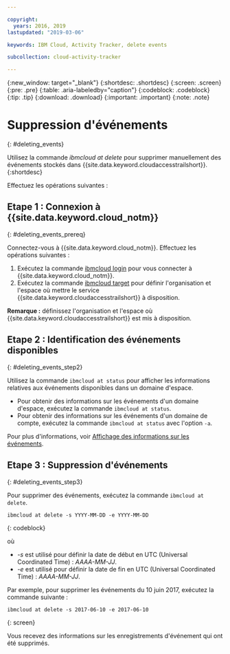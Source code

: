 ```yaml
---

copyright:
  years: 2016, 2019
lastupdated: "2019-03-06"

keywords: IBM Cloud, Activity Tracker, delete events

subcollection: cloud-activity-tracker

---
```


{:new_window: target="_blank"}
{:shortdesc: .shortdesc}
{:screen: .screen}
{:pre: .pre}
{:table: .aria-labeledby="caption"}
{:codeblock: .codeblock}
{:tip: .tip}
{:download: .download}
{:important: .important}
{:note: .note}


# Suppression d'événements
{: #deleting_events}

Utilisez la commande *ibmcloud at delete* pour supprimer manuellement des événements stockés dans {{site.data.keyword.cloudaccesstrailshort}}.
{:shortdesc}

Effectuez les opérations suivantes :

## Etape 1 : Connexion à {{site.data.keyword.cloud_notm}}
{: #deleting_events_prereq}

Connectez-vous à {{site.data.keyword.cloud_notm}}. Effectuez les opérations suivantes :

1. Exécutez la commande [ibmcloud login](/docs/cli/reference/ibmcloud?topic=cloud-cli-ibmcloud_cli#ibmcloud_login) pour vous connecter à {{site.data.keyword.cloud_notm}}.
2. Exécutez la commande [ibmcloud target](/docs/cli/reference/ibmcloud?topic=cloud-cli-ibmcloud_cli#ibmcloud_target) pour définir l'organisation et l'espace où mettre le service {{site.data.keyword.cloudaccesstrailshort}} à disposition.

**Remarque :** définissez l'organisation et l'espace où {{site.data.keyword.cloudaccesstrailshort}} est mis à disposition.

## Etape 2 : Identification des événements disponibles
{: #deleting_events_step2}

Utilisez la commande `ibmcloud at status` pour afficher les informations relatives aux événements disponibles dans un domaine d'espace.

* Pour obtenir des informations sur les événements d'un domaine d'espace, exécutez la commande `ibmcloud at status`.
* Pour obtenir des informations sur les événements d'un domaine de compte, exécutez la commande `ibmcloud at status` avec l'option `-a`.

Pour plus d'informations, voir [Affichage des informations sur les événements](/docs/services/cloud-activity-tracker/how-to?topic=cloud-activity-tracker-viewing_event_status#viewing_event_status).
	
  
## Etape 3 : Suppression d'événements
{: #deleting_events_step3}
	
Pour supprimer des événements, exécutez la commande `ibmcloud at delete`.

```
ibmcloud at delete -s YYYY-MM-DD -e YYYY-MM-DD 
```
{: codeblock}
    
où

* *-s* est utilisé pour définir la date de début en UTC (Universal Coordinated Time) : *AAAA-MM-JJ*.
* *-e* est utilisé pour définir la date de fin en UTC (Universal Coordinated Time) : *AAAA-MM-JJ*.

Par exemple, pour supprimer les événements du 10 juin 2017, exécutez la commande suivante :

```
ibmcloud at delete -s 2017-06-10 -e 2017-06-10
```
{: screen}

Vous recevez des informations sur les enregistrements d'événement qui ont été supprimés.










